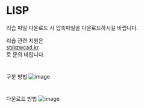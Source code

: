 # LISP
리습 파일 다운로드 시 압축파일을 다운로드하시길 바랍니다.    

리습 관련 지원은  
st@zwcad.kr  
로 문의 바랍니다.
#

구분 방법
![image](https://user-images.githubusercontent.com/93309984/139238070-ce6641f2-3ef6-4613-8653-cc543988b557.png)  
#

다운로드 방법
![image](https://user-images.githubusercontent.com/93309984/139236868-a1d6d6e4-8ffe-4d5c-a5fd-271627bd74c5.png)
